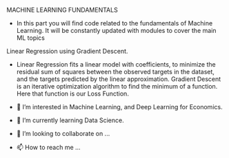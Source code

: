 
MACHINE LEARNING FUNDAMENTALS


- In this part you will find code related to the fundamentals of Machine Learning. It will be constantly updated with modules to cover the main ML topics


Linear Regression using Gradient Descent.

- Linear Regression fits a linear model with coefficients, to minimize the residual sum of squares between the observed targets in the dataset, and the targets predicted by the linear approximation.
Gradient Descent is an iterative optimization algorithm to find the minimum of a function. Here that function is our Loss Function.



- 👀 I’m interested in Machine Learning, and Deep Learning for Economics.
- 🌱 I’m currently learning Data Science.
- 💞️ I’m looking to collaborate on ...
- 📫 How to reach me ...

<!---
Rortizri/Rortizri is a ✨ special ✨ repository because its `README.md` (this file) appears on your GitHub profile.
You can click the Preview link to take a look at your changes.
--->
